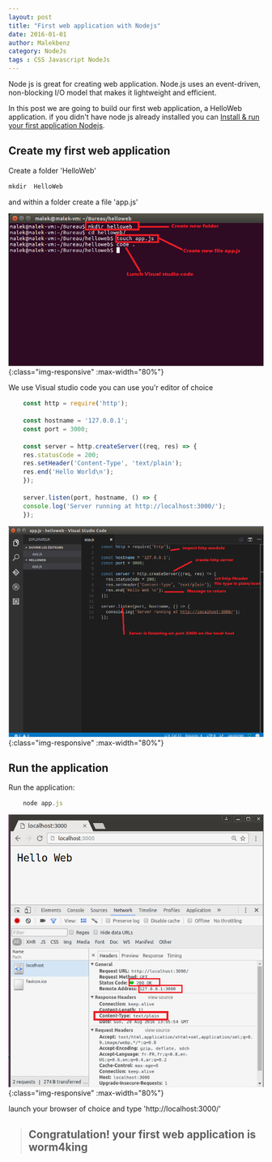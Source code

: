 ```yaml
---
layout: post
title: "First web application with Nodejs"
date: 2016-01-01
author: Malekbenz
category: NodeJs
tags : CSS Javascript NodeJs
---
```

Node js is great for creating web application. Node.js uses an event-driven, non-blocking I/O model that makes it lightweight and efficient.

In this post we are going to build our first web application, a HelloWeb application. if you didn't have node js already installed you can [Install & run your first application Nodejs](/blog/2015/12/22/install-run-your-first-application-nodejs).  

## Create my first web application  

Create a folder 'HelloWeb'

```javascript
mkdir  HelloWeb
```
and within a folder create a file 'app.js'


![CMD](/images/HelloWeb/cmd.png){:class="img-responsive" :max-width="80%"}

We use Visual studio code you can use you'r editor of choice 

```javascript
    const http = require('http');

    const hostname = '127.0.0.1';
    const port = 3000;

    const server = http.createServer((req, res) => {
    res.statusCode = 200;
    res.setHeader('Content-Type', 'text/plain');
    res.end('Hello World\n');
    });

    server.listen(port, hostname, () => {
    console.log('Server running at http://localhost:3000/');
    });
```

![vs code](/images/HelloWeb/vscode.png){:class="img-responsive" :max-width="80%"}


## Run the application 
    
Run the application: 

```javascript
    node app.js
```

![vs code](/images/HelloWeb/web.png){:class="img-responsive" :max-width="80%"}

launch your browser of choice and type 'http://localhost:3000/'

>
> ## **Congratulation! your first web application is worm4king**
>



